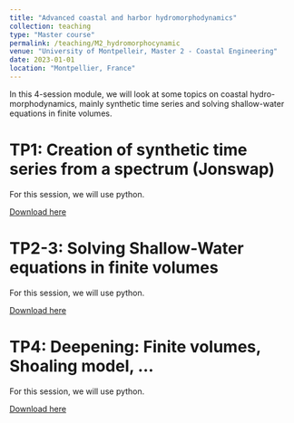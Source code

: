 ```yaml
---
title: "Advanced coastal and harbor hydromorphodynamics"
collection: teaching
type: "Master course"
permalink: /teaching/M2_hydromorphocynamic
venue: "University of Montpelleir, Master 2 - Coastal Engineering"
date: 2023-01-01
location: "Montpellier, France"
---
```

In this 4-session module, we will look at some topics on coastal hydro-morphodynamics, mainly synthetic time series and solving shallow-water equations in finite volumes.

TP1: Creation of synthetic time series from a spectrum (Jonswap)
======
For this session, we will use python.

[Download here](http://ronan-dupont.github.io/files/teaching/TP01_series_temporelles.pdf)


TP2-3: Solving Shallow-Water equations in finite volumes
======
For this session, we will use python.

[Download here](http://ronan-dupont.github.io/files/teaching/TP02-03_VF-Saint-Venant.pdf)


TP4: Deepening: Finite volumes, Shoaling model, ...
======
For this session, we will use python.

[Download here](http://ronan-dupont.github.io/files/teaching/TP04_series_divers.pdf)


